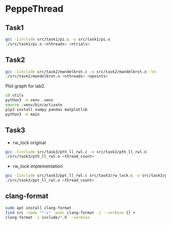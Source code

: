 # PeppeThread

## Task1

```bash
gcc -Iinclude src/task1/pi.c -o src/task1/pi.o
./src/task1/pi.o <nthreads> <ntrials>
```

## Task2

```bash
gcc -Iinclude src/task2/mandelbrot.c -o src/task2/mandelbrot.o -lm
./src/task2/mandelbrot.o <nthreads> <npoints>
```

Plot graph for lab2

```bash
cd utils
python3 -m venv .venv
source .venv/bin/activate
pip3 install numpy pandas matplotlib
python3 -m main
```

## Task3

* rw_lock original

```bash
gcc -Iinclude src/task3/pth_ll_rwl.c -o src/task3/pth_ll_rwl.o
./src/task3/pth_ll_rwl.o <thread_count>
```

* rw_lock implementation

```bash
gcc -Iinclude src/task3/ppt_ll_rwl.c src/task3/rw_lock.c -o src/task3/ppt_ll_rwl.o
./src/task3/ppt_ll_rwl.o <thread_count>
```

## clang-format

```bash
sudo apt install clang-format
find src -name "*.c" -exec clang-format -i --verbose {} +
clang-format -i include/*.h --verbose
```
